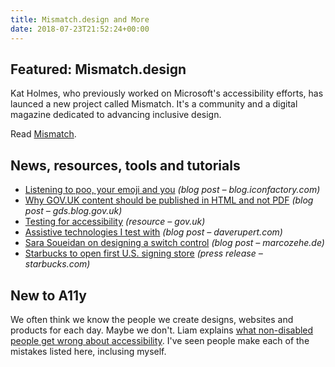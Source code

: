 ```yaml
---
title: Mismatch.design and More
date: 2018-07-23T21:52:24+00:00
---
```


## Featured: Mismatch.design

Kat Holmes, who previously worked on Microsoft's accessibility efforts, has launced a new project called Mismatch. It's a community and a digital magazine dedicated to advancing inclusive design.

Read [Mismatch](https://mismatch.design/).

## News, resources, tools and tutorials

* [Listening to poo, your emoji and you](https://blog.iconfactory.com/2018/07/listening-to-poo-your-emoji-and-you/) _(blog post – blog.iconfactory.com)_
* [Why GOV.UK content should be published in HTML and not PDF](https://gds.blog.gov.uk/2018/07/16/why-gov-uk-content-should-be-published-in-html-and-not-pdf/) _(blog post – gds.blog.gov.uk)_
* [Testing for accessibility](https://www.gov.uk/service-manual/technology/testing-for-accessibility) _(resource – gov.uk)_
* [Assistive technologies I test with](https://daverupert.com/2018/07/assistive-technologies-i-test-with/) _(blog post – daverupert.com)_
* [Sara Soueidan on designing a switch control](https://www.marcozehe.de/2018/07/23/sara-soueidan-on-designing-a-switch-control/) _(blog post – marcozehe.de)_
* [Starbucks to open first U.S. signing store](https://news.starbucks.com/press-releases/starbucks-opens-first-us-signing-store) _(press release – starbucks.com)_

## New to A11y

We often think we know the people we create designs, websites and products for each day. Maybe we don't. Liam explains [what non-disabled people get wrong about accessibility](https://yetanotherlefty.wordpress.com/2017/05/01/what-non-disabled-people-get-wrong-about-accessibility/). I've seen people make each of the mistakes listed here, inclusing myself.